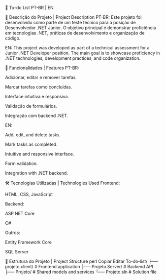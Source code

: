 📝 To-do List
PT-BR | EN

📌 Descrição do Projeto | Project Description
PT-BR:
Este projeto foi desenvolvido como parte de um teste técnico para a posição de Desenvolvedor .NET Júnior. O objetivo principal é demonstrar proficiência em tecnologias .NET, práticas de desenvolvimento e organização de código.

EN:
This project was developed as part of a technical assessment for a Junior .NET Developer position. The main goal is to showcase proficiency in .NET technologies, development practices, and code organization.

🚀 Funcionalidades | Features
PT-BR:

Adicionar, editar e remover tarefas.

Marcar tarefas como concluídas.

Interface intuitiva e responsiva.

Validação de formulários.

Integração com backend .NET.

EN:

Add, edit, and delete tasks.

Mark tasks as completed.

Intuitive and responsive interface.

Form validation.

Integration with .NET backend.

🛠️ Tecnologias Utilizadas | Technologies Used
Frontend:

HTML, CSS, JavaScript

Backend:

ASP.NET Core

C#

Outros:

Entity Framework Core

SQL Server

📂 Estrutura do Projeto | Project Structure
perl
Copiar
Editar
To-do-list/
├── projeto.client/       # Frontend application
├── Projeto.Server/       # Backend API
├── Projeto/              # Shared models and services
└── Projeto.sln           # Solution file
